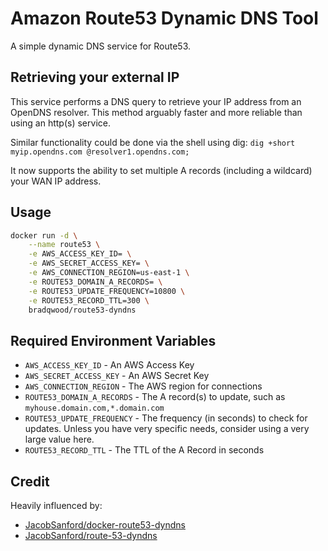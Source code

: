 # Amazon Route53 Dynamic DNS Tool
A simple dynamic DNS service for Route53.

## Retrieving your external IP
This service performs a DNS query to retrieve your IP address from an OpenDNS resolver. This method arguably faster and more reliable than using an http(s) service.

Similar functionality could be done via the shell using dig: `dig +short myip.opendns.com @resolver1.opendns.com;`

It now supports the ability to set multiple A records (including a wildcard) your WAN IP address.

## Usage
```bash
docker run -d \
    --name route53 \
    -e AWS_ACCESS_KEY_ID= \
    -e AWS_SECRET_ACCESS_KEY= \
    -e AWS_CONNECTION_REGION=us-east-1 \
    -e ROUTE53_DOMAIN_A_RECORDS= \
    -e ROUTE53_UPDATE_FREQUENCY=10800 \
    -e ROUTE53_RECORD_TTL=300 \
    bradqwood/route53-dyndns
```

## Required Environment Variables
* `AWS_ACCESS_KEY_ID` - An AWS Access Key
* `AWS_SECRET_ACCESS_KEY` - An AWS Secret Key
* `AWS_CONNECTION_REGION` - The AWS region for connections
* `ROUTE53_DOMAIN_A_RECORDS` - The A record(s) to update, such as `myhouse.domain.com,*.domain.com`
* `ROUTE53_UPDATE_FREQUENCY` - The frequency (in seconds) to check for updates. Unless you have very specific needs, consider using a very large value here.
* `ROUTE53_RECORD_TTL` - The TTL of the A Record in seconds

## Credit
Heavily influenced by:
* [JacobSanford/docker-route53-dyndns](https://github.com/JacobSanford/docker-route53-dyndns)
* [JacobSanford/route-53-dyndns](https://github.com/JacobSanford/route-53-dyndns)
